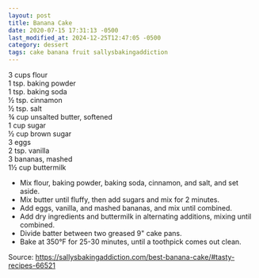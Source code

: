 ```yaml
---
layout: post
title: Banana Cake
date: 2020-07-15 17:31:13 -0500
last_modified_at: 2024-12-25T12:47:05 -0500
category: dessert
tags: cake banana fruit sallysbakingaddiction
---
```

3 cups flour  
1 tsp. baking powder  
1 tsp. baking soda  
½ tsp. cinnamon  
½ tsp. salt  
¾ cup unsalted butter, softened  
1 cup sugar  
½ cup brown sugar  
3 eggs  
2 tsp. vanilla  
3 bananas, mashed  
1½ cup buttermilk  

  * Mix flour, baking powder, baking soda, cinnamon, and salt, and set aside.
  * Mix butter until fluffy, then add sugars and mix for 2 minutes.
  * Add eggs, vanilla, and mashed bananas, and mix until combined.
  * Add dry ingredients and buttermilk in alternating additions, mixing until combined.
  * Divide batter between two greased 9" cake pans.
  * Bake at 350°F for 25-30 minutes, until a toothpick comes out clean.

Source: <https://sallysbakingaddiction.com/best-banana-cake/#tasty-recipes-66521>

